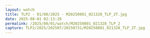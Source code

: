 ```yaml
---
layout: watch
title: TLP2 - 01/08/2025 - M20250801_021328_TLP_2T.jpg
date: 2025-08-01 02:13:28
permalink: /2025/08/01/watch/M20250801_021328_TLP_2
capture: TLP2/2025/202507/20250731/M20250801_021328_TLP_2T.jpg
---
```

